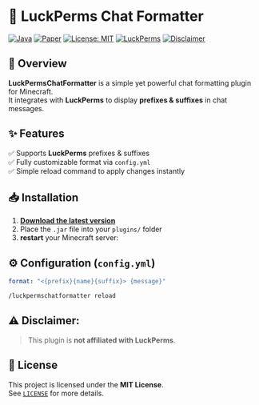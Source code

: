 # 🌟 LuckPerms Chat Formatter

[![Java](https://img.shields.io/badge/Java-21-red)]() [![Paper](https://img.shields.io/badge/Paper-1.21+-blue)](https://papermc.io/downloads/paper) [![License: MIT](https://img.shields.io/badge/License-MIT-green)](LICENSE) [![LuckPerms](https://img.shields.io/badge/LuckPerms-Supported-brightgreen)](https://luckperms.net/download)
 [![Disclaimer](https://img.shields.io/badge/Not%20affiliated%20with-LuckPerms-red)](#)

## 🚀 Overview
**LuckPermsChatFormatter** is a simple yet powerful chat formatting plugin for Minecraft.  
It integrates with **LuckPerms** to display **prefixes & suffixes** in chat messages.

## ✨ Features
✅ Supports **LuckPerms** prefixes & suffixes  
✅ Fully customizable format via `config.yml`  
✅ Simple reload command to apply changes instantly

## 📥 Installation
1. **[Download the latest version](https://github.com/QuokkaGame/LuckPermsChatFormatter/releases/)**
2. Place the `.jar` file into your `plugins/` folder
3. **restart** your Minecraft server:

## ⚙️ Configuration (`config.yml`)
```yaml
format: "<{prefix}{name}{suffix}> {message}"
```
```bash
/luckpermschatformatter reload
```
## **⚠️ Disclaimer:**
>This plugin is **not affiliated with LuckPerms**.

## 📜 License
This project is licensed under the **MIT License**.  
See [`LICENSE`](LICENSE) for more details.
